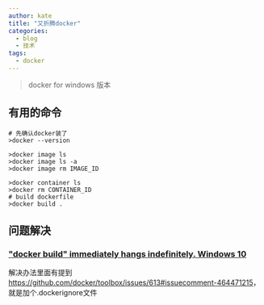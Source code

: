```yaml
---
author: kate
title: "又折腾docker"
categories:
  - blog
  - 技术
tags:
  - docker
---
```


> docker for windows 版本

## 有用的命令

```shell
# 先确认docker装了
>docker --version

>docker image ls
>docker image ls -a
>docker image rm IMAGE_ID

>docker container ls
>docker rm CONTAINER_ID
# build dockerfile
>docker build .
```

## 问题解决

### ["docker build" immediately hangs indefinitely. Windows 10](https://github.com/docker/toolbox/issues/613)

解决办法里面有提到<https://github.com/docker/toolbox/issues/613#issuecomment-464471215>，就是加个.dockerignore文件
